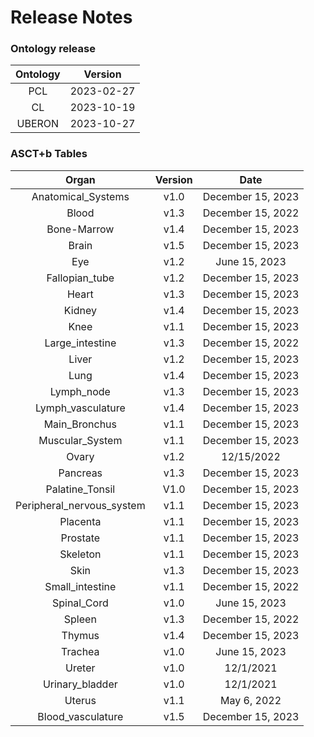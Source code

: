 
Release Notes
=============

### Ontology release

|Ontology|Version|
| :---: | :---: |
|PCL|2023-02-27|
|CL|2023-10-19|
|UBERON|2023-10-27|

### ASCT+b Tables

|Organ|Version|Date|
| :---: | :---: | :---: |
|Anatomical_Systems|v1.0|December 15, 2023|
|Blood|v1.3|December 15, 2022|
|Bone-Marrow|v1.4|December 15, 2023|
|Brain|v1.5|December 15, 2023|
|Eye|v1.2|June 15, 2023|
|Fallopian_tube|v1.2|December 15, 2023|
|Heart|v1.3|December 15, 2023|
|Kidney|v1.4|December 15, 2023|
|Knee|v1.1|December 15, 2023|
|Large_intestine|v1.3|December 15, 2022|
|Liver|v1.2|December 15, 2023|
|Lung|v1.4|December 15, 2023|
|Lymph_node|v1.3|December 15, 2023|
|Lymph_vasculature|v1.4|December 15, 2023|
|Main_Bronchus|v1.1|December 15, 2023|
|Muscular_System|v1.1|December 15, 2023|
|Ovary|v1.2|12/15/2022|
|Pancreas|v1.3|December 15, 2023|
|Palatine_Tonsil|V1.0|December 15, 2023|
|Peripheral_nervous_system|v1.1|December 15, 2023|
|Placenta|v1.1|December 15, 2023|
|Prostate|v1.1|December 15, 2023|
|Skeleton|v1.1|December 15, 2023|
|Skin|v1.3|December 15, 2023|
|Small_intestine|v1.1|December 15, 2022|
|Spinal_Cord|v1.0|June 15, 2023|
|Spleen|v1.3|December 15, 2022|
|Thymus|v1.4|December 15, 2023|
|Trachea|v1.0|June 15, 2023|
|Ureter|v1.0|12/1/2021|
|Urinary_bladder|v1.0|12/1/2021|
|Uterus|v1.1|May 6, 2022|
|Blood_vasculature|v1.5|December 15, 2023|
